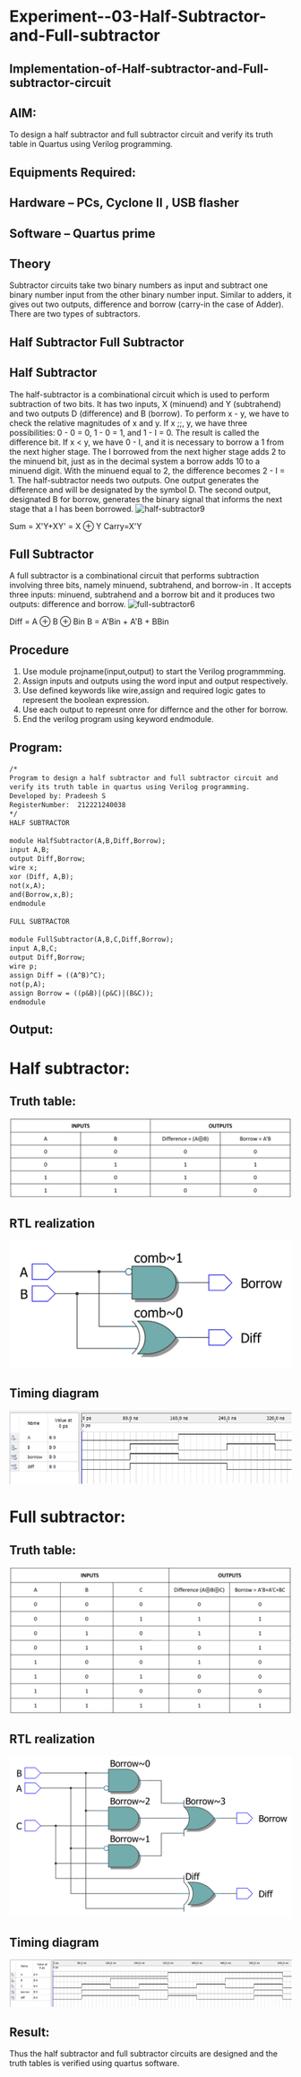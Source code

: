 # Experiment--03-Half-Subtractor-and-Full-subtractor

## Implementation-of-Half-subtractor-and-Full-subtractor-circuit

## AIM:

To design a half subtractor and full subtractor circuit and verify its truth table in Quartus using Verilog programming.

## Equipments Required:

## Hardware – PCs, Cyclone II , USB flasher

## Software – Quartus prime

## Theory

Subtractor circuits take two binary numbers as input and subtract one binary number input from the other binary number input. Similar to adders, it gives out two outputs, difference and borrow (carry-in the case of Adder). There are two types of subtractors.

## Half Subtractor Full Subtractor

## Half Subtractor

The half-subtractor is a combinational circuit which is used to perform subtraction of two bits. It has two inputs, X (minuend) and Y (subtrahend) and two outputs D (difference) and B (borrow). To perform x - y, we have to check the relative magnitudes of x and y. If x ;;, y, we have three possibilities: 0 - 0 = 0, 1 - 0 = 1, and 1 - I = 0. The result is called the difference bit. If x < y, we have 0 - I, and it is necessary to borrow a 1 from the next higher stage. The I borrowed from the next higher stage adds 2 to the minuend bit, just as in the decimal system a borrow adds 10 to a minuend digit. With the minuend equal to 2, the difference becomes 2 - I = 1. The half-subtractor needs two outputs. One output generates the difference and will be designated by the symbol D. The second output, designated B for borrow, generates the binary signal that informs the next stage that a I has been borrowed.
![half-subtractor9](https://user-images.githubusercontent.com/36288975/166112538-58c3bc7c-ee5d-4e6a-ac8d-8e8328efe27a.png)

Sum = X'Y+XY' = X ⊕ Y
Carry=X'Y

## Full Subtractor

A full subtractor is a combinational circuit that performs subtraction involving three bits, namely minuend, subtrahend, and borrow-in . It accepts three inputs: minuend, subtrahend and a borrow bit and it produces two outputs: difference and borrow.
![full-subtractor6](https://user-images.githubusercontent.com/36288975/166112541-24c68359-3de8-4674-ae22-8272ffc385ed.png)

Diff = A ⊕ B ⊕ Bin B = A'Bin + A'B + BBin

## Procedure

1. Use module projname(input,output) to start the Verilog programmming.
2. Assign inputs and outputs using the word input and output respectively.
3. Use defined keywords like wire,assign and required logic gates to represent the boolean expression.
4. Use each output to represnt onre for differnce and the other for borrow.
5. End the verilog program using keyword endmodule.

## Program:

```
/*
Program to design a half subtractor and full subtractor circuit and verify its truth table in quartus using Verilog programming.
Developed by: Pradeesh S
RegisterNumber:  212221240038
*/
HALF SUBTRACTOR

module HalfSubtractor(A,B,Diff,Borrow);
input A,B;
output Diff,Borrow;
wire x;
xor (Diff, A,B);
not(x,A);
and(Borrow,x,B);
endmodule

FULL SUBTRACTOR

module FullSubtractor(A,B,C,Diff,Borrow);
input A,B,C;
output Diff,Borrow;
wire p;
assign Diff = ((A^B)^C);
not(p,A);
assign Borrow = ((p&B)|(p&C)|(B&C));
endmodule
```

## Output:

# Half subtractor:

## Truth table:

![](hstable.png)

## RTL realization

![](hsrtl.png)

## Timing diagram

![](hstiming.png)

# Full subtractor:

## Truth table:

![](fstable.png)

## RTL realization

![](fsrtl.png)

## Timing diagram

![](fstiming.png)

## Result:

Thus the half subtractor and full subtractor circuits are designed and the truth tables is verified using quartus software.
